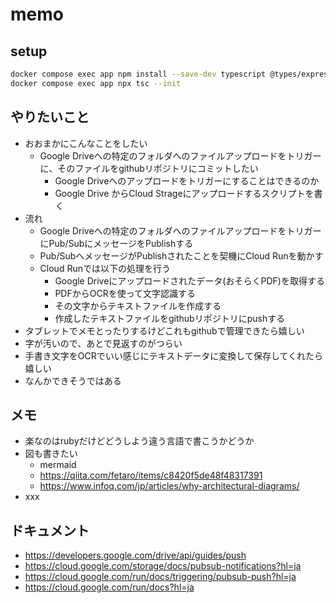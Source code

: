 # memo

## setup

```sh
docker compose exec app npm install --save-dev typescript @types/express @types/node
docker compose exec app npx tsc --init
```

## やりたいこと

- おおまかにこんなことをしたい
  - Google Driveへの特定のフォルダへのファイルアップロードをトリガーに、そのファイルをgithubリポジトリにコミットしたい
    - Google Driveへのアップロードをトリガーにすることはできるのか
    - Google Drive からCloud Strageにアップロードするスクリプトを書く
- 流れ
  - Google Driveへの特定のフォルダへのファイルアップロードをトリガーにPub/SubにメッセージをPublishする
  - Pub/SubへメッセージがPublishされたことを契機にCloud Runを動かす
  - Cloud Runでは以下の処理を行う
    - Google Driveにアップロードされたデータ(おそらくPDF)を取得する
    - PDFからOCRを使って文字認識する
    - その文字からテキストファイルを作成する
    - 作成したテキストファイルをgithubリポジトリにpushする
- タブレットでメモとったりするけどこれもgithubで管理できたら嬉しい
- 字が汚いので、あとで見返すのがつらい
- 手書き文字をOCRでいい感じにテキストデータに変換して保存してくれたら嬉しい
- なんかできそうではある

## メモ

- 楽なのはrubyだけどどうしよう違う言語で書こうかどうか
- 図も書きたい
  - mermaid
  - https://qiita.com/fetaro/items/c8420f5de48f48317391
  - https://www.infoq.com/jp/articles/why-architectural-diagrams/
- xxx


## ドキュメント

- https://developers.google.com/drive/api/guides/push
- https://cloud.google.com/storage/docs/pubsub-notifications?hl=ja
- https://cloud.google.com/run/docs/triggering/pubsub-push?hl=ja
- https://cloud.google.com/run/docs?hl=ja
